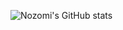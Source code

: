 ![Nozomi's GitHub stats](https://github-readme-stats.vercel.app/api?username=nozomi-75&show_icons=false&theme=transparent&rank_icon=github&include_all_commits=true&hide=contribs,issues)

<!---
nozomi-75/nozomi-75 is a ✨ special ✨ repository because its `README.md` (this file) appears on your GitHub profile.
You can click the Preview link to take a look at your changes.
--->
